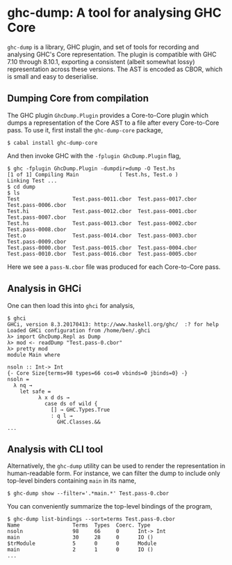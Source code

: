 # ghc-dump: A tool for analysing GHC Core

`ghc-dump` is a library, GHC plugin, and set of tools for recording and
analysing GHC's Core representation. The plugin is compatible with GHC 7.10
through 8.10.1, exporting a consistent (albeit somewhat lossy) representation
across these versions. The AST is encoded as CBOR, which is small and easy to
deserialise.

## Dumping Core from compilation

The GHC plugin `GhcDump.Plugin` provides a Core-to-Core plugin which dumps a
representation of the Core AST to a file after every Core-to-Core pass. To use
it, first install the `ghc-dump-core` package,
```
$ cabal install ghc-dump-core
```
And then invoke GHC with the `-fplugin GhcDump.Plugin` flag,
```
$ ghc -fplugin GhcDump.Plugin -dumpdir=dump -O Test.hs
[1 of 1] Compiling Main             ( Test.hs, Test.o )
Linking Test ...
$ cd dump
$ ls
Test                 Test.pass-0011.cbor  Test.pass-0017.cbor  Test.pass-0006.cbor
Test.hi              Test.pass-0012.cbor  Test.pass-0001.cbor  Test.pass-0007.cbor
Test.hs              Test.pass-0013.cbor  Test.pass-0002.cbor  Test.pass-0008.cbor
Test.o               Test.pass-0014.cbor  Test.pass-0003.cbor  Test.pass-0009.cbor
Test.pass-0000.cbor  Test.pass-0015.cbor  Test.pass-0004.cbor
Test.pass-0010.cbor  Test.pass-0016.cbor  Test.pass-0005.cbor
```
Here we see a `pass-N.cbor` file was produced for each Core-to-Core pass.

## Analysis in GHCi

One can then load this into `ghci` for analysis,
```
$ ghci
GHCi, version 8.3.20170413: http://www.haskell.org/ghc/  :? for help
Loaded GHCi configuration from /home/ben/.ghci
λ> import GhcDump.Repl as Dump
λ> mod <- readDump "Test.pass-0.cbor"
λ> pretty mod
module Main where

nsoln :: Int-> Int
{- Core Size{terms=98 types=66 cos=0 vbinds=0 jbinds=0} -}
nsoln =
  λ nq →
    let safe =
          λ x d ds →
            case ds of wild {
              [] → GHC.Types.True
              : q l →
                GHC.Classes.&&
...
```

## Analysis with CLI tool

Alternatively, the `ghc-dump` utility can be used to render the representation
in human-readable form. For instance, we can filter the dump to include only
top-level binders containing `main` in its name,
```
$ ghc-dump show --filter='.*main.*' Test.pass-0.cbor
```
You can conveniently summarize the top-level bindings of the program,
```
$ ghc-dump list-bindings --sort=terms Test.pass-0.cbor
Name                 Terms  Types  Coerc. Type
nsoln                98     66     0      Int-> Int
main                 30     28     0      IO ()
$trModule            5      0      0      Module
main                 2      1      0      IO ()
...
```
